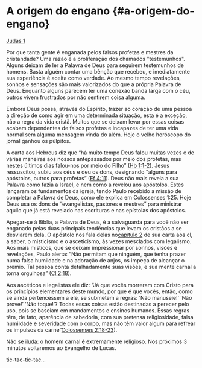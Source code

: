 # **A origem do engano** {#a-origem-do-engano}

[Judas 1](http://bibliaonline.com.br/acf/jd/1)

Por que tanta gente é enganada pelos falsos profetas e mestres da cristandade? Uma razão é a proliferação dos chamados &quot;testemunhos&quot;. Alguns deixam de ler a Palavra de Deus para seguirem testemunhos de homens. Basta alguém contar uma bênção que recebeu, e imediatamente sua experiência é aceita como verdade. Ao mesmo tempo revelações, sonhos e sensações são mais valorizados do que a própria Palavra de Deus. Enquanto alguns parecem ter uma conexão banda larga com o céu, outros vivem frustrados por não sentirem coisa alguma.

Embora Deus possa, através do Espírito, trazer ao coração de uma pessoa a direção de como agir em uma determinada situação, esta é a exceção, não a regra da vida cristã. Muitos que se deixam levar por essas coisas acabam dependentes de falsos profetas e incapazes de ter uma vida normal sem alguma mensagem vinda do além. Hoje o velho horóscopo do jornal ganhou os púlpitos.

A carta aos Hebreus diz que “há muito tempo Deus falou muitas vezes e de várias maneiras aos nossos antepassados por meio dos profetas, mas nestes últimos dias falou-nos por meio do Filho” ([Hb 1:1-2](http://bibliaonline.com.br/acf/hb/1/1-2)). Jesus ressuscitou, subiu aos céus e deu os dons, designando “alguns para apóstolos, outros para profetas” ([Ef 4:11](http://bibliaonline.com.br/acf/ef/4/11)). Deus não mais revela a sua Palavra como fazia a Israel, e nem como a revelou aos apóstolos. Estes lançaram os fundamentos da igreja, tendo Paulo recebido a missão de completar a Palavra de Deus, como ele explica em Colossenses 1:25\. Hoje Deus usa os dons de “evangelistas, pastores e mestres” para ministrar aquilo que já está revelado nas escrituras e nas epístolas dos apóstolos.

Apegar-se à Bíblia, a Palavra de Deus, é a salvaguarda para você não ser enganado pelas duas principais tendências que levam os cristãos a se desviarem dela. O apóstolo nos fala delas no[capítulo 2](http://bibliaonline.com.br/acf/cl/2) de sua carta aos cl, a saber, o misticismo e o asceticismo, às vezes mesclados com legalismo. Aos mais místicos, que se deixam impressionar por sonhos, visões e revelações, Paulo alerta: “Não permitam que ninguém, que tenha prazer numa falsa humildade e na adoração de anjos, os impeça de alcançar o prêmio. Tal pessoa conta detalhadamente suas visões, e sua mente carnal a torna orgulhosa” ([Cl 2:18](http://bibliaonline.com.br/acf/cl/2/18)).

Aos ascéticos e legalistas ele diz: “Já que vocês morreram com Cristo para os princípios elementares deste mundo, por que é que vocês, então, como se ainda pertencessem a ele, se submetem a regras: ‘Não manuseie!’ ‘Não prove!’ ‘Não toque!’? Todas essas coisas estão destinadas a perecer pelo uso, pois se baseiam em mandamentos e ensinos humanos. Essas regras têm, de fato, aparência de sabedoria, com sua pretensa religiosidade, falsa humildade e severidade com o corpo, mas não têm valor algum para refrear os impulsos da carne”[Colossenses 2:18-23](http://bibliaonline.com.br/acf/cl/2/18-23)).

Não se iluda: o homem carnal é extremamente religioso. Nos próximos 3 minutos voltaremos ao Evangelho de Lucas.

tic-tac-tic-tac...